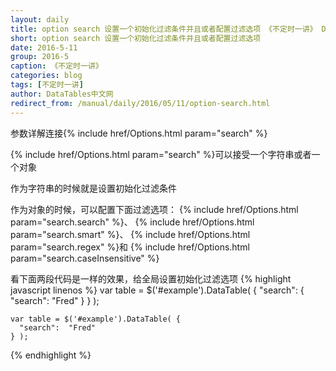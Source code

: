 ```yaml
---
layout: daily
title: option search 设置一个初始化过滤条件并且或者配置过滤选项 《不定时一讲》 DataTables中文网
short: option search 设置一个初始化过滤条件并且或者配置过滤选项
date: 2016-5-11
group: 2016-5
caption: 《不定时一讲》
categories: blog
tags: [不定时一讲]
author: DataTables中文网
redirect_from: /manual/daily/2016/05/11/option-search.html
---
```

参数详解连接{% include href/Options.html param="search" %}

{% include href/Options.html param="search" %}可以接受一个字符串或者一个对象

作为字符串的时候就是设置初始化过滤条件

作为对象的时候，可以配置下面过滤选项：
{% include href/Options.html param="search.search" %}、
{% include href/Options.html param="search.smart" %}、
{% include href/Options.html param="search.regex" %}和
{% include href/Options.html param="search.caseInsensitive" %}
<!--more-->

看下面两段代码是一样的效果，给全局设置初始化过滤选项
{% highlight javascript linenos %}
    var table = $('#example').DataTable( {
      "search": {
        "search": "Fred"
      }
    } );

    var table = $('#example').DataTable( {
      "search":  "Fred"
    } );
{% endhighlight %}
